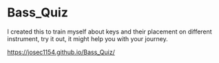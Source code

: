 # Bass_Quiz

I created this to train myself about keys and their placement on different instrument, try it out, it might help you with your journey.

https://josec1154.github.io/Bass_Quiz/